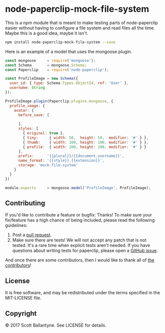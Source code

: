 node-paperclip-mock-file-system
=========

This is a npm module that is meant to make testing parts of node-paperclip easier without having to configure a file system and read files all the time.  Maybe this is a good idea, maybe it isn't.

```bash
npm install node-paperclip-mock-file-system --save
```

Here is an example of a model that uses the mongoose plugin.

```javascript
const mongoose     = require('mongoose');
const Schema       = mongoose.Schema;
const Paperclip    = require('node-paperclip');

const ProfileImage = new Schema({
  user_id: { type: Schema.Types.ObjectId, ref: 'User' },
  username: String
});

ProfileImage.plugin(Paperclip.plugins.mongoose, {
  profile_image: {
    avatar: { 
      before_save: [
      
      ],
      styles: [
        { original: true },
        { tiny:     { width: 50,  height: 50,  modifier: '#' } },
        { thumb:    { width: 100, height: 100, modifier: '#' } },
        { profile:  { width: 200, height: 200, modifier: '#' } }
      ],
      prefix:      '{{plural}}/{{document.username}}',
      name_format: '{{style}}.{{extension}}',
      storage: 'mock-file-system'
    }
  }
})

module.exports     = mongoose.model('ProfileImage', ProfileImage);
```


Contributing
------------

If you'd like to contribute a feature or bugfix: Thanks! To make sure your fix/feature has a high chance of being included, please read the following guidelines:

1. Post a [pull request](https://github.com/ballantyne/node-paperclip-mock-file-system/compare/).
2. Make sure there are tests! We will not accept any patch that is not tested.
   It's a rare time when explicit tests aren't needed. If you have questions
   about writing tests for paperclip, please open a
   [GitHub issue](https://github.com/ballantyne/node-paperclip-mock-file-system/issues/new).


And once there are some contributors, then I would like to thank all of [the contributors](https://github.com/ballantyne/node-paperclip-mock-file-system/graphs/contributors)!



License
-------

It is free software, and may be redistributed under the terms specified in the MIT-LICENSE file.

Copyright 
-------
© 2017 Scott Ballantyne. See LICENSE for details.

